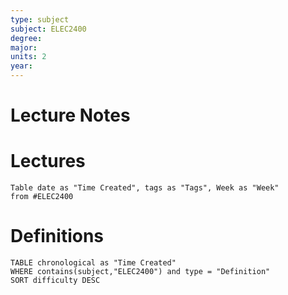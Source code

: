 ```yaml
---
type: subject
subject: ELEC2400
degree:
major:
units: 2
year:
---
```

# Lecture Notes



# Lectures

```dataview
Table date as "Time Created", tags as "Tags", Week as "Week"
from #ELEC2400
```


# Definitions

```dataview
TABLE chronological as "Time Created"
WHERE contains(subject,"ELEC2400") and type = "Definition"
SORT difficulty DESC
```